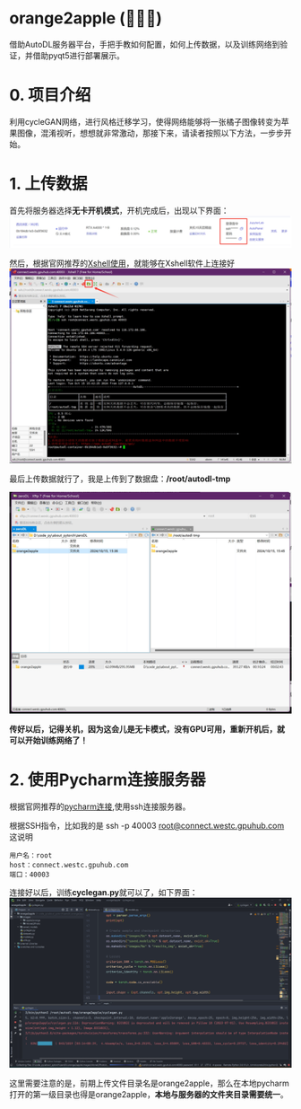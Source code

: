 # orange2apple (🍊🉑🍎)
借助AutoDL服务器平台，手把手教如何配置，如何上传数据，以及训练网络到验证，并借助pyqt5进行部署展示。
# 0.  项目介绍
利用cycleGAN网络，进行风格迁移学习，使得网络能够将一张橘子图像转变为苹果图像，混淆视听，想想就非常激动，那接下来，请读者按照以下方法，一步步开始。

# 1. 上传数据
首先将服务器选择**无卡开机模式**，开机完成后，出现以下界面：
![image](./picture/1.png)

然后，根据官网推荐的[Xshell使用](https://www.autodl.com/docs/xshell/)，就能够在Xshell软件上连接好
![image](./picture/2.png)

最后上传数据就行了，我是上传到了数据盘：**/root/autodl-tmp**

![image](./picture/3.png)

**传好以后，记得关机，因为这会儿是无卡模式，没有GPU可用，重新开机后，就可以开始训练网络了！**

# 2. 使用Pycharm连接服务器
根据官网推荐的[pycharm连接](https://www.autodl.com/docs/pycharm/),使用ssh连接服务器。

根据SSH指令，比如我的是
ssh -p 40003 root@connect.westc.gpuhub.com
这说明
```
用户名：root
host：connect.westc.gpuhub.com
端口：40003
```

连接好以后，训练**cyclegan.py**就可以了，如下界面：
![image](./picture/4.png)

这里需要注意的是，前期上传文件目录名是orange2apple，那么在本地pycharm打开的第一级目录也得是orange2apple，**本地与服务器的文件夹目录需要统一**。
